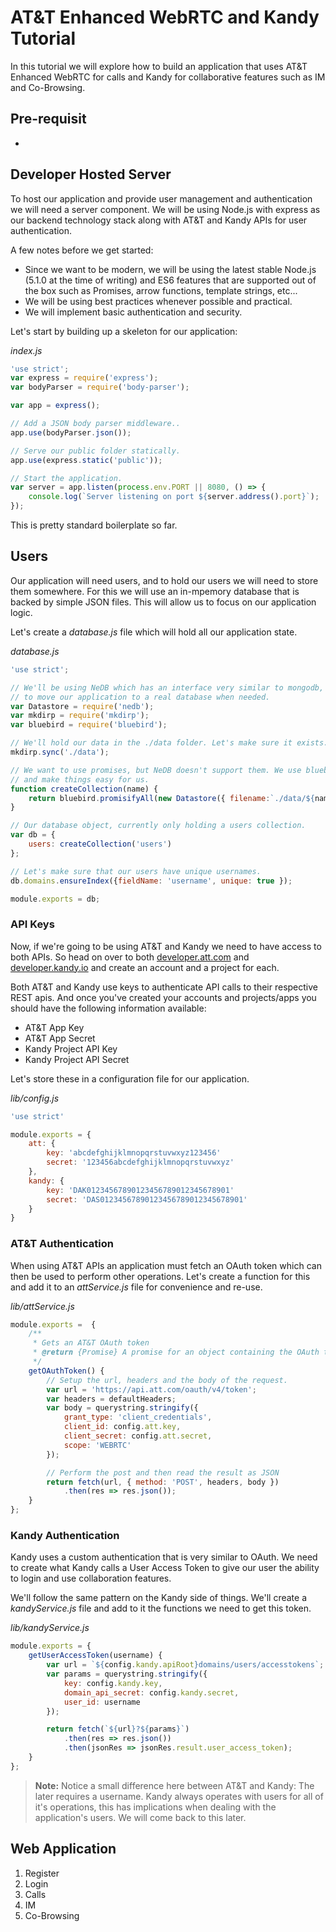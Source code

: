 # AT&T Enhanced WebRTC and Kandy Tutorial

In this tutorial we will explore how to build an application that uses AT&T Enhanced WebRTC for calls and Kandy for collaborative features such as IM and Co-Browsing.

## Pre-requisit

-

## Developer Hosted Server

To host our application and provide user management and authentication we will need a server component. We will be using Node.js with express as our backend technology stack along with AT&T and Kandy APIs for user authentication.

A few notes before we get started:
- Since we want to be modern, we will be using the latest stable Node.js (5.1.0 at the time of writing) and ES6 features that are supported out of the box such as Promises, arrow functions, template strings, etc...
- We will be using best practices whenever possible and practical.
- We will implement basic authentication and security.

Let's start by building up a skeleton for our application:

_index.js_
```javascript
'use strict';
var express = require('express');
var bodyParser = require('body-parser');

var app = express();

// Add a JSON body parser middleware..
app.use(bodyParser.json());

// Serve our public folder statically.
app.use(express.static('public'));

// Start the application.
var server = app.listen(process.env.PORT || 8080, () => {
    console.log(`Server listening on port ${server.address().port}`);
});
```

This is pretty standard boilerplate so far.

## Users

Our application will need users, and to hold our users we will need to store them somewhere. For this we will use an in-mpemory database that is backed by simple JSON files. This will allow us to focus on our application logic.

Let's create a _database.js_ file which will hold all our application state.

_database.js_
```javascript
'use strict';

// We'll be using NeDB which has an interface very similar to mongodb, this will allow us
// to move our application to a real database when needed.
var Datastore = require('nedb');
var mkdirp = require('mkdirp');
var bluebird = require('bluebird');

// We'll hold our data in the ./data folder. Let's make sure it exists.
mkdirp.sync('./data');

// We want to use promises, but NeDB doesn't support them. We use bluebird (a Promise library) to promisify NeDB's api
// and make things easy for us.
function createCollection(name) {
    return bluebird.promisifyAll(new Datastore({ filename:`./data/${name}.db`, autoload: true }));
}

// Our database object, currently only holding a users collection.
var db = {
    users: createCollection('users')
};

// Let's make sure that our users have unique usernames.
db.domains.ensureIndex({fieldName: 'username', unique: true });

module.exports = db;
```


### API Keys

Now, if we're going to be using AT&T and Kandy we need to have access to both APIs. So head on over to both [developer.att.com](https://developer.att.com) and [developer.kandy.io](https://developer.kandy.io) and create an account and a project for each.

Both AT&T and Kandy use keys to authenticate API calls to their respective REST apis. And once you've created your accounts and projects/apps you should have the following information available:

- AT&T App Key
- AT&T App Secret
- Kandy Project API Key
- Kandy Project API Secret

Let's store these in a configuration file for our application.

_lib/config.js_
```javascript
'use strict'

module.exports = {
    att: {
        key: 'abcdefghijklmnopqrstuvwxyz123456'
        secret: '123456abcdefghijklmnopqrstuvwxyz'
    },
    kandy: {
        key: 'DAK01234567890123456789012345678901'
        secret: 'DAS01234567890123456789012345678901'
    }   
}
```

### AT&T Authentication

When using AT&T APIs an application must fetch an OAuth token which can then be used to perform other operations. Let's create a function for this and add it to an _attService.js_ file for convenience and re-use.

_lib/attService.js_
```javascript
module.exports =  {
    /**
     * Gets an AT&T OAuth token
     * @return {Promise} A promise for an object containing the OAuth token.
     */
    getOAuthToken() {
        // Setup the url, headers and the body of the request.
        var url = 'https://api.att.com/oauth/v4/token';
        var headers = defaultHeaders;
        var body = querystring.stringify({
            grant_type: 'client_credentials',
            client_id: config.att.key,
            client_secret: config.att.secret,
            scope: 'WEBRTC'
        });

        // Perform the post and then read the result as JSON
        return fetch(url, { method: 'POST', headers, body })
            .then(res => res.json());
    }
};

```

### Kandy Authentication

Kandy uses a custom authentication that is very similar to OAuth. We need to create what Kandy calls a User Access Token to give our user the ability to login and use collaboration features.

We'll follow the same pattern on the Kandy side of things. We'll create a _kandyService.js_ file and add to it the functions we need to get this token.

_lib/kandyService.js_
```javascript
module.exports = {
    getUserAccessToken(username) {
        var url = `${config.kandy.apiRoot}domains/users/accesstokens`;
        var params = querystring.stringify({
            key: config.kandy.key,
            domain_api_secret: config.kandy.secret,
            user_id: username
        });

        return fetch(`${url}?${params}`)
            .then(res => res.json())
            .then(jsonRes => jsonRes.result.user_access_token);
    }
};
```

> **Note:** Notice a small difference here between AT&T and Kandy: The later requires a username. Kandy always operates with users for all of it's operations, this has implications when dealing with the application's users. We will come back to this later.


## Web Application

1. Register
1. Login
1. Calls
1. IM
1. Co-Browsing
